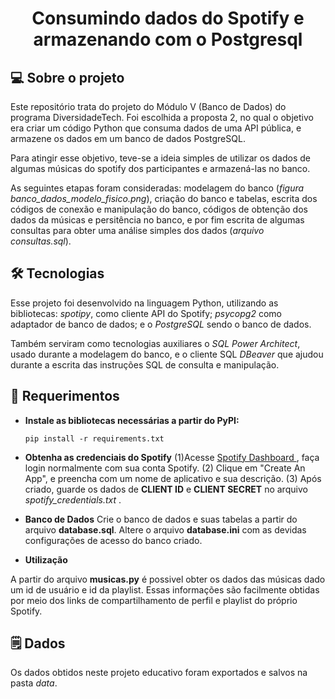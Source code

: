 # <p align="center"> <b> Consumindo dados do Spotify e armazenando com o Postgresql </b> 
 
##  💻 Sobre o projeto

Este repositório trata do projeto do Módulo V (Banco de Dados) do programa DiversidadeTech. Foi escolhida a proposta 2, no qual o objetivo era criar um código Python que consuma dados de uma API pública, e armazene os dados em um banco de dados PostgreSQL.
    
Para atingir esse objetivo, teve-se a ideia simples de utilizar os dados de algumas músicas do spotify dos participantes e armazená-las no banco.

As seguintes etapas foram consideradas: modelagem do banco (*figura banco_dados_modelo_fisico.png*), criação do banco e tabelas, escrita dos códigos de conexão e manipulação do banco, códigos de obtenção dos dados da músicas e persitência no banco, e por fim escrita de algumas consultas para obter uma análise simples dos dados (*arquivo consultas.sql*).  

    
## 🛠 Tecnologias

Esse projeto foi desenvolvido na linguagem Python, utilizando as bibliotecas: *spotipy*, como cliente API do Spotify; *psycopg2* como  adaptador de banco de dados; e o *PostgreSQL* sendo o banco de dados.
    
Também serviram como tecnologias auxiliares o *SQL Power Architect*, usado durante a modelagem do banco, e o cliente SQL *DBeaver* que ajudou durante a escrita das instruções SQL de consulta e manipulação. 

## 📲 Requerimentos

- **Instale as bibliotecas necessárias a partir do PyPI:**
  ```shell
  pip install -r requirements.txt
  ```
- **Obtenha as credenciais do Spotify**
(1)Acesse <a href="https://developer.spotify.com/dashboard/"> Spotify Dashboard </a>, faça login normalmente com sua conta Spotify. (2) Clique em "Create An App", e preencha com um nome de aplicativo e sua descrição. (3) Após criado, guarde os dados de **CLIENT ID** e **CLIENT SECRET** no arquivo *spotify_credentials.txt* . 

- **Banco de Dados**
Crie o banco de dados e suas tabelas a partir do arquivo **database.sql**. Altere o arquivo **database.ini** com as devidas configurações de acesso do banco criado.
    
- **Utilização**
    
A partir do arquivo **musicas.py** é possivel obter os dados das músicas dado um id de usuário e id da playlist. Essas informações são facilmente obtidas por meio dos links de compartilhamento de perfil e playlist do próprio Spotify.
    
## 🗒️ Dados
    
Os dados obtidos neste projeto educativo foram exportados e salvos na pasta *data*.